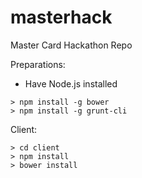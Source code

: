 # masterhack
Master Card Hackathon Repo

Preparations:

- Have Node.js installed

```
> npm install -g bower
> npm install -g grunt-cli
```

Client:

```
> cd client
> npm install
> bower install
```